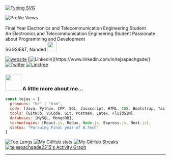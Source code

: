 <!-- <h1 align="center">Hi all👋, I'm Tejas</h1>
<h3 align="center">I'm an Electronics Engineer Passionate about Programming and Development.</h3>
<div g align="center">
<img align="center" alt="Coding" width=400 src="http://neodigitech.com/front-end/assets/vb_dotnet/vb-dotnet1.png"> -->

[![Typing SVG](https://readme-typing-svg.herokuapp.com?color=gradient&font=Fira+Code&pause=1000&random=false&width=435&lines=Hi%2C+I'm+Tejas+Murlidhar+Pachgade%F0%9F%91%8B)]()

![Profile Views](https://komarev.com/ghpvc/?username=tejaspachgade2315&color=orange)

Final Year Electronics and Telecommunication Engineering Student <img src="https://media.giphy.com/media/fYSnHlufseco8Fh93Z/giphy.gif" width="16">
</br>
An Electronics and Telecommunication Engineering Student Passionate about Programming and Development
</br>
SGGSIE&T, Nanded <img src="https://media.giphy.com/media/WUlplcMpOCEmTGBtBW/giphy.gif" width="30"> 


[![website](https://img.shields.io/badge/Website-46a2f1.svg?&style=flat-square&logo=Google-Chrome&logoColor=white&link=https://tmp2003.vercel.app/)](https://tmp2003.vercel.app/)
[![Linkedin](https://img.shields.io/badge/-TejasPachgade-blue?style=flat-square&logo=Linkedin&logoColor=white&link=[https://www.linkedin.com/in/thaianebraga/](https://www.linkedin.com/in/tejaspachgade/))](https://www.linkedin.com/in/tejaspachgade/)
[![Twitter](https://img.shields.io/twitter/follow/TejasPachgade?style=social)](https://x.com/tejaspachgade_)
[![Linktree](https://img.shields.io/badge/Linktree-46a2f1.svg?&style=flat-square&logoColor=white&link=https://linktr.ee/tejaspachgade2315)](https://linktr.ee/tejaspachgade2315)


### <img src="https://media.giphy.com/media/VgCDAzcKvsR6OM0uWg/giphy.gif" width="50"> A little more about me...  

```javascript
const tejas = {
  pronouns: "he" | "him",
  code: [Java, Python, CPP, SQL, Javascript, HTML, CSS, Bootstrap, TailwindCSS],
  tools: [GitHub, VSCode, Git, Postman, Latex, FluidSIM],
  databases: [MySQL, MongoDB],
  technologies: [React.js, Redux, Node.js, Express.js, Next.js],
  status: "Pursuing Final year of B.Tech"
}
```

[![Top Langs](https://github-readme-stats.vercel.app/api/top-langs/?username=tejaspachgade2315&langs_count=8&theme=transparent&hide_border=true)](https://github.com/tejaspachgade2315/github-readme-stats)
[![My GitHub stats](https://github-readme-stats.vercel.app/api?username=tejaspachgade2315&show_icons=true&card_width=400&hide_border=true&theme=transparent&rank_icon=github)](https://github.com/tejaspachgade2315/github-readme-stats)
[![My GitHub Streaks](https://github-readme-streak-stats.herokuapp.com?user=tejaspachgade2315&theme=transparent&card_width=400&type=png&mode=daily&hide_border=true&date_format=M%20j%5B%2C%20Y%5D)](https://github.com/tejaspachgade2315/github-readme-stats)
 <a href="https://github.com/ashutosh00710/github-readme-activity-graph"><img alt="tejaspachgade2315's Activity Graph" src="https://github-readme-activity-graph.vercel.app/graph/?username=tejaspachgade2315&bg_color=1F222E&color=F8D866&line=F85D7F&point=FFFFFF&hide_border=true" /></a>
 
<!-- <p align="left"> <img src="https://komarev.com/ghpvc/?username=tejaspachgade2315&label=Profile%20views&color=0e75b6&style=flat" alt="tejaspachgade2315" /> </p>-->

---

